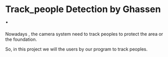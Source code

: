 # Track_people Detection by Ghassen .

Nowadays , the camera system need to track peoples to  protect the area or the foundation.

So, in this project we will the users by our program to track peoples.